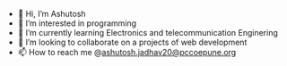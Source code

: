 - 👋 Hi, I’m Ashutosh 
- 👀 I’m interested in programming
- 🌱 I’m currently learning Electronics and telecommunication Enginering 
- 💞️ I’m looking to collaborate on a projects of web development 
- 📫 How to reach me @ashutosh.jadhav20@pccoepune.org

<!---
Ash7896/Ash7896 is a ✨ special ✨ repository because its `README.md` (this file) appears on your GitHub profile.
You can click the Preview link to take a look at your changes.
--->
